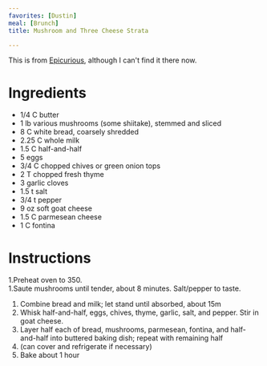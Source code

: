 ```yaml
---
favorites: [Dustin]
meal: [Brunch]
title: Mushroom and Three Cheese Strata

---
```

This is from [Epicurious](http://www.epicurous.com), although I can't find it there now.
# Ingredients

* 1/4 C butter
* 1 lb various mushrooms (some shiitake), stemmed and sliced
* 8 C white bread, coarsely shredded
* 2.25 C whole milk
* 1.5 C half-and-half
* 5 eggs
* 3/4 C chopped chives or green onion tops
* 2 T chopped fresh thyme
* 3 garlic cloves
* 1.5 t salt
* 3/4 t pepper
* 9 oz soft goat cheese
* 1.5 C parmesean cheese
* 1 C fontina

# Instructions

 1.Preheat oven to 350.  
 1.Saute mushrooms until tender, about 8 minutes.  Salt/pepper to taste.
 1. Combine bread and milk; let stand until absorbed, about 15m
 1. Whisk half-and-half, eggs, chives, thyme, garlic, salt, and pepper.  Stir in goat cheese.
 1. Layer half each of bread, mushrooms, parmesean, fontina, and half-and-half into buttered baking dish; repeat with remaining half
 1. (can cover and refrigerate if necessary)
 1. Bake about 1 hour
